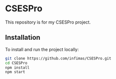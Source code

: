 # CSESPro

This repository is for my CSESPro project.

## Installation

To install and run the project locally:

```bash
git clone https://github.com/infimas/CSESPro.git
cd CSESPro
npm install
npm start
